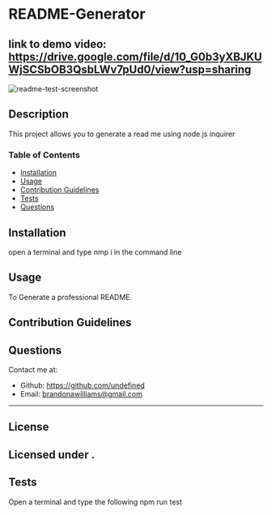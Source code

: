 # README-Generator
  ## link to demo video: https://drive.google.com/file/d/10_G0b3yXBJKUWjSCSbOB3QsbLWv7pUd0/view?usp=sharing

  ![readme-test-screenshot](https://user-images.githubusercontent.com/31046919/144167366-e04fd09a-5e5f-4c67-a945-1bc2cc24b311.png)
  
  ## Description
  This project allows you to generate a read me using node.js inquirer
  ### Table of Contents
  * [Installation](#installation)
  * [Usage](#usage)
  * [Contribution Guidelines](#contribution-guidelines)
  * [Tests](#tests)
  * [Questions](#questions)
  
  ## Installation
  open a terminal and type nmp i in the command line
  ## Usage
  To Generate a professional README
  ## Contribution Guidelines
  
  ## Questions
  Contact me at: 
  * Github: https://github.com/undefined
  * Email: brandonawilliams@gmail.com
  ---
  ## License 
  Licensed under . 
  ---
  ## Tests
  Open a terminal and type the following npm run test
